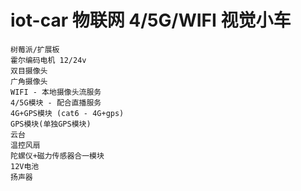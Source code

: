 # iot-car 物联网 4/5G/WIFI 视觉小车

```
树莓派/扩展板
霍尔编码电机 12/24v
双目摄像头
广角摄像头
WIFI - 本地摄像头流服务
4/5G模块 - 配合直播服务
4G+GPS模块 (cat6 - 4G+gps) 
GPS模块(单独GPS模块)
云台
温控风扇
陀螺仪+磁力传感器合一模块
12V电池
扬声器
```
